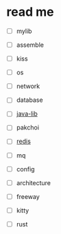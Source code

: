 # read me

- [ ] mylib

- [ ] assemble

- [ ] kiss

- [ ] os

- [ ] network

- [ ] database

- [ ] [java-lib](https://github.com/liangkuai/java-lib)

- [ ] pakchoi

- [ ] [redis](https://github.com/liangkuai/redis)

- [ ] mq

- [ ] config

- [ ] architecture

- [ ] freeway

- [ ] kitty

- [ ] rust